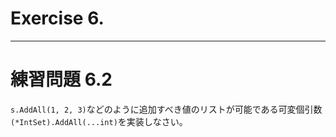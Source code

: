 # Exercise 6.

---
# 練習問題 6.2
`s.AddAll(1, 2, 3)`などのように追加すべき値のリストが可能である可変個引数`(*IntSet).AddAll(...int)`を実装しなさい。
